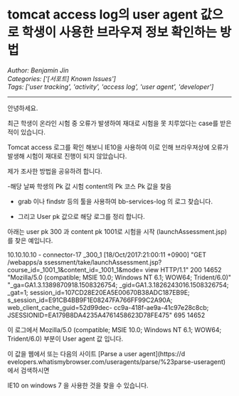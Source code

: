 # tomcat access log의 user agent 값으로 학생이 사용한 브라우져 정보 확인하는 방법
*Author: Benjamin Jin*  
*Categories: ['[서포트] Known Issues']*  
*Tags: ['user tracking', 'activity', 'access log', 'user agent', 'developer']*  
<hr />
안녕하세요.

최근 학생이 온라인 시험 중 오류가 발생하여 재대로 시험을 못 치루었다는 case를 받은 적이 있습니다.

Tomcat access 로그를 확인 해보니 IE10을 사용하여 이로 인해 브라우져상에 오류가 발생해 시험이 재대로 진행이 되지 않았습니다.

제가 조사한 방법을 공유하려 합니다.

-해당 날짜 학생의 Pk 값 시험 content의 Pk 코스 Pk 값을 찾음 

- grab 이나 findstr 등의 툴을 사용하여 bb-services-log 의 로그 찾습니다. 

- 그리고 User pk 값으로 해당 로그를 정리 합니다.

아래는 user pk 300 과 content pk 1001로 시험을 시작 (launchAssessment.jsp) 를 찾은 예입니다.

10.10.10.10 - connector-17 _300_1 [18/Oct/2017:21:00:11 +0900] "GET /webapps/a
ssessment/take/launchAssessment.jsp?course_id=_1001_1&content_id=_1001_1&mode=
view HTTP/1.1" 200 14652 "Mozilla/5.0 (compatible; MSIE 10.0; Windows NT 6.1;
WOW64; Trident/6.0)" "_ga=GA1.3.1389870918.1508326754;
_gid=GA1.3.1826243016.1508326754; _gat=1;
session_id=107CD28E20EA5E00670B38ADC187EB9E;
s_session_id=E91CB4BB9F1E08247FA766FF99C2A90A; web_client_cache_guid=52d99dec-
cc9a-418f-ae9a-41c97e28c8cb; JSESSIONID=EA179B8DA4235A4761458623D78FE475" 695
14652

이 로그에서 Mozilla/5.0 (compatible; MSIE 10.0; Windows NT 6.1; WOW64; Trident/6.0)
부분이 User agent 값 입니다.

이 값을 웹에서 또는 다음의 사이트 [Parse a user
agent](https://d
evelopers.whatismybrowser.com/useragents/parse/%23parse-useragent) 에서
검색하시면

IE10 on windows 7 을 사용한 것을 찾을 수 있습니다.

